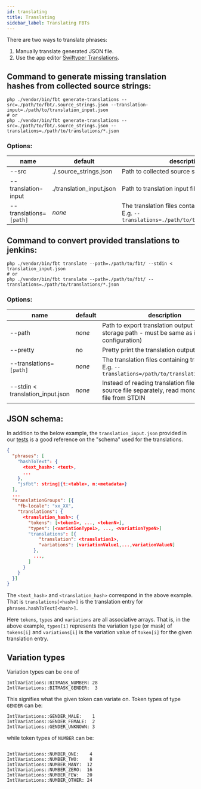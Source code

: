 ```yaml
---
id: translating
title: Translating
sidebar_label: Translating FBTs
---
```


There are two ways to translate phrases:
1. Manually translate generated JSON file.
2. Use the app editor [Swiftyper Translations](https://github.com/swiftyper-sk/fbt-sync).

## Command to generate missing translation hashes from collected source strings:
```shell
php ./vendor/bin/fbt generate-translations --src=./path/to/fbt/.source_strings.json --translation-input=./path/to/translation_input.json
# or
php ./vendor/bin/fbt generate-translations --src=./path/to/fbt/.source_strings.json --translations=./path/to/translations/*.json
```

### Options:
| name                    | default                  | description                                                                                             |
|-------------------------|--------------------------|---------------------------------------------------------------------------------------------------------|
| --src                   | ./.source_strings.json   | Path to collected source strings file                                                                   |
| --translation-input     | ./translation_input.json | Path to translation input file                                                                          |
| --translations=`[path]` | *none*                   | The translation files containing translations.<br />E.g. `--translations=./path/to/translations/*.json` |

## Command to convert provided translations to jenkins:
```shell
php ./vendor/bin/fbt translate --path=./path/to/fbt/ --stdin < translation_input.json
# or
php ./vendor/bin/fbt translate --path=./path/to/fbt/ --translations=./path/to/translations/*.json
```

### Options:
| name                             | default | description                                                                                            |
|----------------------------------|---------|--------------------------------------------------------------------------------------------------------|
| --path                           | *none*  | Path to export translation output (Cache storage path - must be same as in configuration)              |
| --pretty                         | no      | Pretty print the translation output                                                                    |
| --translations=`[path]`          | *none*  | The translation files containing translations.<br />E.g. `--translations=/path/to/translations/*.json` |
| --stdin < translation_input.json | *none*  | Instead of reading translation files and source file separately, read monolithic JSON file from STDIN  |

## JSON schema:

In addition to the below example, the `translation_input.json`
provided in our [tests](https://github.com/richardDobron/fbt/blob/main/tests/translations/stdin-data/translation_input.json)
is a good reference on the "schema" used for the translations.

```json
{
  "phrases": [
    "hashToText": {
      <text_hash>: <text>,
      ...
    },
    "jsfbt": string|{t:<table>, m:<metadata>}
  ],
  ...
  "translationGroups": [{
    "fb-locale": "xx_XX",
    "translations": {
      <translation_hash>: {
        "tokens": [<token1>, ..., <tokenN>],
        "types": [<variationType1>, ..., <variationTypeN>]
        "translations": [{
            "translation": <translation1>,
            "variations": [variationValue1,...,variationValueN]
          },
          ...,
        ]
      }
    }
  }]
}
```

The `<text_hash>` and `<translation_hash>` correspond in the above example.
That is `translations[<hash>]` is the translation entry for
`phrases.hashToText[<hash>]`.

Here `tokens`, `types` and `variations` are all associative arrays.  That is, in
the above example, `types[i]` represents the variation type (or mask) of
`tokens[i]` and `variations[i]` is the variation value of `token[i]` for the
given translation entry.

## Variation types
Variation types can be one of
```
IntlVariations::BITMASK_NUMBER: 28
IntlVariations::BITMASK_GENDER:  3
```
This signifies what the given token can variate on.  Token types of type `GENDER` can be:
```
IntlVariations::GENDER_MALE:    1
IntlVariations::GENDER_FEMALE:  2
IntlVariations::GENDER_UNKNOWN: 3
```
while token types of `NUMBER` can be:
```

IntlVariations::NUMBER_ONE:    4
IntlVariations::NUMBER_TWO:    8
IntlVariations::NUMBER_MANY:  12
IntlVariations::NUMBER_ZERO:  16
IntlVariations::NUMBER_FEW:   20
IntlVariations::NUMBER_OTHER: 24
```
